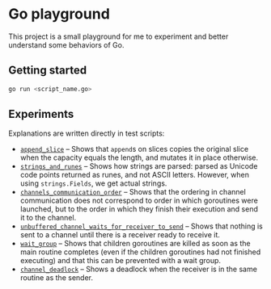 # Go playground

This project is a small playground for me to experiment and better understand some behaviors of Go.

## Getting started

```bash
go run <script_name.go>
```

## Experiments

Explanations are written directly in test scripts:

- [`append_slice`](./experiments/append_slice.go) – Shows that `append`s on slices copies the original slice when the
  capacity equals the length, and mutates it in place otherwise.
- [`strings_and_runes`](./experiments/strings_and_runes.go) – Shows how strings are parsed: parsed as Unicode code
  points returned as runes, and not ASCII letters. However, when using `strings.Fields`, we get actual strings.
- [`channels_communication_order`](./experiments/channels_communication_order.go) – Shows that the ordering in channel
  communication does not correspond to order in which goroutines were launched, but to the order in which they finish
  their execution and send it to the channel.
- [`unbuffered_channel_waits_for_receiver_to_send`](./experiments/unbuffered_channel_waits_for_receiver_to_send.go) –
  Shows that nothing is sent to a channel until there is a receiver ready to receive it.
- [`wait_group`](./experiments/wait_group.go) – Shows that children goroutines are killed as soon as the main routine
  completes (even if the children goroutines had not finished executing) and that this can be prevented with a wait
  group.
- [`channel_deadlock`](./experiments/channel_deadlock.go) – Shows a deadlock when the receiver is in the same routine as
  the sender.

